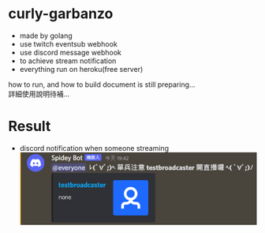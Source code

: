 # curly-garbanzo

* made by golang
* use twitch eventsub webhook
* use discord message webhook
* to achieve stream notification
* everything run on heroku(free server)

how to run, and how to build document is still preparing...\
詳細使用說明待補...

# Result
* discord notification when someone streaming
![notification text](https://github.com/Zhang-Yu-Bo/curly-garbanzo/blob/main/images/notification.png?raw=true)
